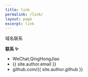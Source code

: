 ```yaml
---
title: link
permalink: /link/
layout: page
excerpt: link
---
```


域名联系

**联系 ✨**
- WeChat;QingHongJiao
- {{ site.author.email }}
- github.com/{{ site.author.github }}
